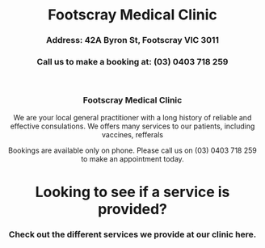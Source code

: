 <doctype html>
<html>
  <header align="center">
    <h1 align="center">
      Footscray Medical Clinic
    </h1>
    <h3 align="center">
      Address: 42A Byron St, Footscray VIC 3011
    </h3>
    <h3 align="center">
      Call us to make a booking at: (03) 0403 718 259
    </h3>
  </header>

    
  <body>
    <h3 align="center">
      Footscray Medical Clinic
    </h3>
    <p align="center">
      We are your local general practitioner with a long history of reliable and effective consulations. We offers many services to our patients, including vaccines, refferals
    </p>
    <p align="center">
      Bookings are available only on phone. Please call us on (03) 0403 718 259 to make an appointment today.
    </p>
  </body>

  <body>
    <h1 align="center">
      Looking to see if a service is provided?
    </h1>
    <h3 align="center">
      Check out the different services we provide at our clinic here.
    </h3>
  </body>


  <body>

    
  </body>

  

</html>

